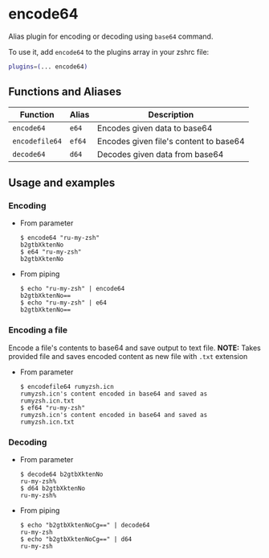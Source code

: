 # encode64

Alias plugin for encoding or decoding using `base64` command.

To use it, add `encode64` to the plugins array in your zshrc file:

```zsh
plugins=(... encode64)
```

## Functions and Aliases

| Function       | Alias  | Description                            |
| -------------- | ------ | -------------------------------------- |
| `encode64`     | `e64`  | Encodes given data to base64           |
| `encodefile64` | `ef64` | Encodes given file's content to base64 |
| `decode64`     | `d64`  | Decodes given data from base64         |

## Usage and examples

### Encoding

- From parameter

  ```console
  $ encode64 "ru-my-zsh"
  b2gtbXktenNo
  $ e64 "ru-my-zsh"
  b2gtbXktenNo
  ```

- From piping

  ```console
  $ echo "ru-my-zsh" | encode64
  b2gtbXktenNo==
  $ echo "ru-my-zsh" | e64
  b2gtbXktenNo==
  ```

### Encoding a file

Encode a file's contents to base64 and save output to text file.
**NOTE:** Takes provided file and saves encoded content as new file with `.txt` extension

- From parameter

  ```console
  $ encodefile64 rumyzsh.icn
  rumyzsh.icn's content encoded in base64 and saved as rumyzsh.icn.txt
  $ ef64 "ru-my-zsh"
  rumyzsh.icn's content encoded in base64 and saved as rumyzsh.icn.txt
  ```

### Decoding

- From parameter

  ```console
  $ decode64 b2gtbXktenNo
  ru-my-zsh%
  $ d64 b2gtbXktenNo
  ru-my-zsh%
  ```

- From piping

  ```console
  $ echo "b2gtbXktenNoCg==" | decode64
  ru-my-zsh
  $ echo "b2gtbXktenNoCg==" | d64
  ru-my-zsh
  ```

